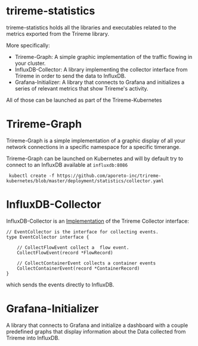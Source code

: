 # trireme-statistics

trireme-statistics holds all the libraries and executables related to the metrics exported from the Trireme library.

More specifically:
* Trireme-Graph: A simple graphic implementation of the traffic flowing in your cluster.
* InfluxDB-Collector: A library implementing the collector interface from Trireme in order to send the data to InfluxDB.
* Grafana-Initializer: A library that connects to Grafana and initializes a series of relevant metrics that show Trireme's activity.

All of those can be launched as part of the Trireme-Kubernetes

# Trireme-Graph

Trireme-Graph is a simple implementation of a graphic display of all your network connections in a specific namespace for a specific timerange.

Trireme-Graph can be launched on Kubernetes and will by default try to connect to an InfluxDB available at `influxdb:8086`

```
 kubectl create -f https://github.com/aporeto-inc/trireme-kubernetes/blob/master/deployment/statistics/collector.yaml
```

# InfluxDB-Collector

InfluxDB-Collector is an [Implementation](https://github.com/aporeto-inc/trireme/blob/master/collector/interfaces.go) of the Trireme Collector interface:

```
// EventCollector is the interface for collecting events.
type EventCollector interface {

	// CollectFlowEvent collect a  flow event.
	CollectFlowEvent(record *FlowRecord)

	// CollectContainerEvent collects a container events
	CollectContainerEvent(record *ContainerRecord)
}
```

which sends the events directly to InfluxDB.

# Grafana-Initializer

A library that connects to Grafana and initialize a dashboard with a couple predefined graphs that display information about the Data collected from Trireme into InfluxDB.